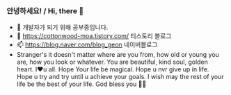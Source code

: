 ### 안녕하세요! / Hi, there 👋
- 🌱 개발자가 되기 위해 공부중입니다.
- 👯 https://cottonwood-moa.tistory.com/ 티스토리 블로그
- 📫 https://blog.naver.com/blog_geon 네이버블로그
- Stranger's it doesn't matter where are you from, how old or young you are, how you look or whatever. You are beautiful, kind soul, golden heart. I♥️u all.
Hope Your life be magical.
Hope u nvr give up in life.
Hope u try and try until u achieve your goals.
I wish may the rest of your life be the best of your life.
God bless you 🙏😇
<!--
**Cottonwood-moa/Cottonwood-moa** is a ✨ _special_ ✨ repository because its `README.md` (this file) appears on your GitHub profile.

Here are some ideas to get you started:

- 🔭 I’m currently working on ...
- 🌱 I’m currently learning ...
- 👯 I’m looking to collaborate on ...
- 🤔 I’m looking for help with ...
- 💬 Ask me about ...
- 📫 How to reach me: ...
- 😄 Pronouns: ...
- ⚡ Fun fact: ...
-->

